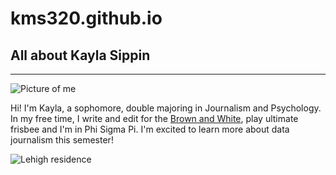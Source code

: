# kms320.github.io
## All about Kayla Sippin
---
![Picture of me](http://thebrownandwhite.com/wp-content/uploads/2017/02/Sippin-edit-desk-Web-200x300.jpg)

Hi! I'm Kayla, a sophomore, double majoring in Journalism and Psychology. In my free time, I write and edit for the [Brown and White](https://thebrownandwhite.com), play ultimate frisbee and I'm in Phi Sigma Pi. I'm excited to learn more about data journalism this semester!

![Lehigh residence](https://www.canva.com/design/DACt4xXWJJ8/share?role=EDITOR&token=5QdGDuuOylAwFOMv0OJpGA&utm_content=DACt4xXWJJ8&utm_campaign=designshare&utm_medium=link&utm_source=sharebutton)
